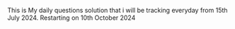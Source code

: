 This is My daily questions solution that i will be tracking everyday from 15th July 2024.
Restarting on 10th October 2024
